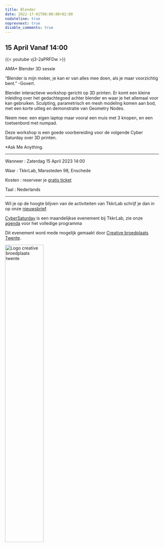 ```yaml
---
title: Blender
date: 2022-17-01T00:00:00+02:00
nodateline: true
noprevnext: true
disable_comments: true
---
```


## 15 April Vanaf 14:00 ##

{{< youtube vj3-2aPRFDw >}}

AMA* Blender 3D sessie

“Blender is mijn moker, je kan er van alles mee doen, als je maar voorzichtig bent.” -Govert.

Blender interactieve workshop gericht op 3D printen. Er komt een kleine inleiding over het gedachtegoed achter blender en waar je het allemaal voor kan gebruiken.
Sculpting, parametrisch en mesh modeling komen aan bod, met een korte uitleg en demonstratie van Geometry Nodes.

Neem mee: een eigen laptop maar vooral een muis met 3 knopen, en een toetsenbord met numpad.

Deze workshop is een goede voorbereiding voor de volgende Cyber Saturday over 3D printen.

*Ask Me Anything.

 

<hr>

Wanneer : Zaterdag 15 April 2023 14:00

Waar : TkkrLab, Marssteden 98, Enschede

Kosten : reserveer je [gratis ticket](https://tickets.tkkrlab.space/TkkrLab/t9tge/)

Taal : Nederlands

<hr>

Wil je op de hoogte blijven van de activiteiten van TkkrLab schrijf je dan in op onze [nieuwsbrief](http://eepurl.com/gLxrLD).


[CyberSaturday](/cybersaturdays/cybersaturday/) is een maandelijkse evenement bij TkkrLab, zie onze [agenda](/agenda/) voor het volledige programma

Dit evenement word mede mogelijk gemaakt door [Creative broedplaats Twente](http://www.creatievebroedplaatsentwente.nl/).

<img width=50% src="/images/Logo-Creatieve-Broedplaatsen-Twente.jpg"  alt="Logo creative broedplaats twente">


